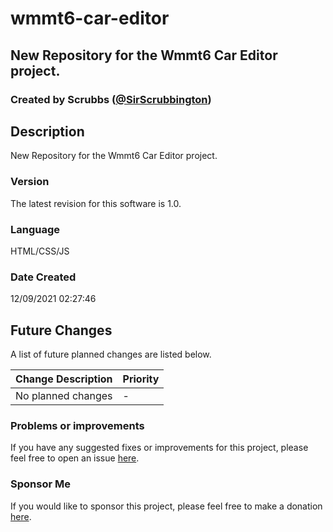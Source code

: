 # wmmt6-car-editor
## New Repository for the Wmmt6 Car Editor project.
### Created by Scrubbs ([@SirScrubbington](https://twitter.com/SirScrubbington))

## Description
New Repository for the Wmmt6 Car Editor project.

### Version
The latest revision for this software is 1.0.

### Language
HTML/CSS/JS

### Date Created
12/09/2021 02:27:46

## Future Changes
A list of future planned changes are listed below.

| Change Description | Priority |
| ------------------ | -------- | 
| No planned changes | -        |

### Problems or improvements
If you have any suggested fixes or improvements for this project, please 
feel free to open an issue [here](../../issues).


### Sponsor Me
If you would like to sponsor this project, please feel free to 
make a donation [here](https://www.paypal.com/paypalme/sirsc).

